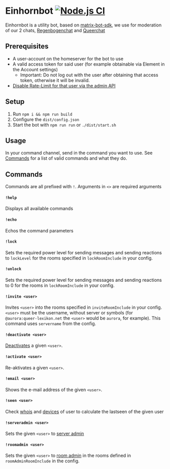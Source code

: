 # Einhornbot [![Node.js CI](https://github.com/Queer-Lexikon/einhornbot/actions/workflows/node.js.yml/badge.svg)](https://github.com/Queer-Lexikon/einhornbot/actions/workflows/node.js.yml)
Einhornbot is a utility bot, based on [matrix-bot-sdk](https://github.com/turt2live/matrix-bot-sdk), we use for moderation of our 2 chats, [Regenbogenchat](https://queer-lexikon.net/regenbogenchat/) and [Queerchat](https://queer-lexikon.net/queer-chat/)

## Prerequisites
- A user-account on the homeserver for the bot to use
- A valid access token for said user (for example obtainable via Element in the Account settings)
  - Important: Do not log out with the user after obtaining that access token, otherwise it will be invalid.
- [Disable Rate-Limit for that user via the admin API](https://matrix-org.github.io/synapse/latest/admin_api/user_admin_api.html#override-ratelimiting-for-users)

## Setup
1. Run `npm i && npm run build`
2. Configure the `dist/config.json`
3. Start the bot with `npm run run` or `./dist/start.sh`

## Usage
In your command channel, send in the command you want to use. See [Commands](#Commands) for a list of valid commands and what they do.

## Commands
Commands are all prefixed with `!`. Arguments in `<>` are required arguments

#### `!help`
Displays all available commands

#### `!echo`
Echos the command parameters

#### `!lock`
Sets the required power level for sending messages and sending reactions to `lockLevel` for the rooms specified in `lockRoomInclude` in your config.

#### `!unlock`
Sets the required power level for sending messages and sending reactions to 0 for the rooms in `lockRoomInclude` in your config.

#### `!invite <user>`
Invites `<user>` into the rooms specified in `inviteRoomInclude` in your config. `<user>` must be the username, without server or symbols (for `@aurora:queer-lexikon.net` the `<user>` would be `aurora`, for example). This command uses `servername` from the config.

#### `!deactivate <user>`
[Deactivates](https://matrix-org.github.io/synapse/latest/admin_api/user_admin_api.html#deactivate-account) a given `<user>`.

#### `!activate <user>`
Re-aktivates a given `<user>`.

#### `!email <user>`
Shows the e-mail address of the given `<user>`.

#### `!seen <user>`
Check [whois](https://matrix-org.github.io/synapse/latest/admin_api/user_admin_api.html#query-current-sessions-for-a-user) and [devices](https://matrix-org.github.io/synapse/latest/admin_api/user_admin_api.html#list-all-devices) of user to calculate the lastseen of the given user

#### `!serveradmin <user>`
Sets the given `<user>` to [server admin](https://matrix-org.github.io/synapse/latest/admin_api/user_admin_api.html#change-whether-a-user-is-a-server-administrator-or-not)

#### `!roomadmin <user>`
Sets the given `<user>` to [room admin](https://matrix-org.github.io/synapse/latest/admin_api/rooms.html#make-room-admin-api) in the rooms defined in `roomAdminRoomInclude` in the config.
